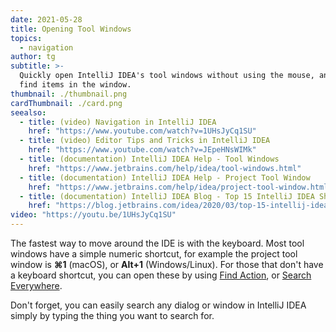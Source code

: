 ```yaml
---
date: 2021-05-28
title: Opening Tool Windows
topics:
  - navigation
author: tg
subtitle: >-
  Quickly open IntelliJ IDEA's tool windows without using the mouse, and easily
  find items in the window.
thumbnail: ./thumbnail.png
cardThumbnail: ./card.png
seealso:
  - title: (video) Navigation in IntelliJ IDEA
    href: "https://www.youtube.com/watch?v=1UHsJyCq1SU"
  - title: (video) Editor Tips and Tricks in IntelliJ IDEA
    href: "https://www.youtube.com/watch?v=JEpeHNsWIMk"
  - title: (documentation) IntelliJ IDEA Help - Tool Windows
    href: "https://www.jetbrains.com/help/idea/tool-windows.html"
  - title: (documentation) IntelliJ IDEA Help - Project Tool Window
    href: "https://www.jetbrains.com/help/idea/project-tool-window.html"
  - title: (documentation) IntelliJ IDEA Blog - Top 15 IntelliJ IDEA Shortcuts
    href: "https://blog.jetbrains.com/idea/2020/03/top-15-intellij-idea-shortcuts/"
video: "https://youtu.be/1UHsJyCq1SU"
---
```


The fastest way to move around the IDE is with the keyboard. Most tool windows
have a simple numeric shortcut, for example the project tool window is **⌘1**
(macOS), or **Alt+1** (Windows/Linux). For those that don't have a keyboard
shortcut, you can open these by using [Find Action](../find-actions), or
[Search Everywhere](../search-everywhere).

Don't forget, you can easily search any dialog or window in IntelliJ IDEA
simply by typing the thing you want to search for.
